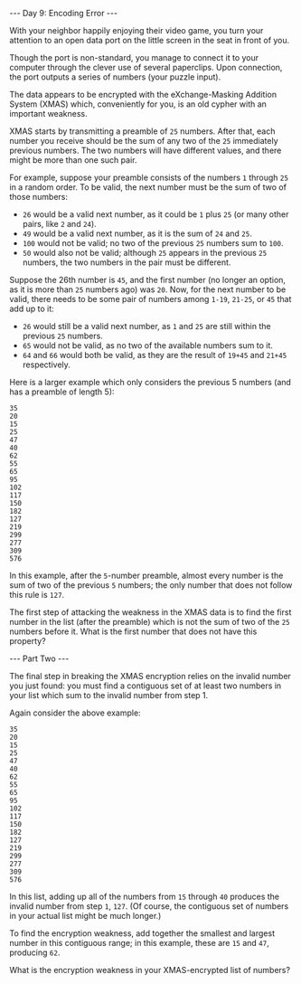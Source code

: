 --- Day 9: Encoding Error ---

With your neighbor happily enjoying their video game, you turn your attention to an open data
port on the little screen in the seat in front of you.

Though the port is non-standard, you manage to connect it to your computer through the clever
use of several paperclips. Upon connection, the port outputs a series of numbers (your puzzle
input).

The data appears to be encrypted with the eXchange-Masking Addition System (XMAS) which,
conveniently for you, is an old cypher with an important weakness.

XMAS starts by transmitting a preamble of `25` numbers. After that, each number you receive
should be the sum of any two of the `25` immediately previous numbers. The two numbers will
have different values, and there might be more than one such pair.

For example, suppose your preamble consists of the numbers `1` through `25` in a random order.
To be valid, the next number must be the sum of two of those numbers:

- `26` would be a valid next number, as it could be `1` plus `25` (or many other pairs, like
  `2` and `24`).
- `49` would be a valid next number, as it is the sum of `24` and `25`.
- `100` would not be valid; no two of the previous `25` numbers sum to `100`.
- `50` would also not be valid; although `25` appears in the previous `25` numbers, the two
  numbers in the pair must be different.

Suppose the 26th number is `45`, and the first number (no longer an option, as it is more than
`25` numbers ago) was `20`. Now, for the next number to be valid, there needs to be some pair
of numbers among `1-19`, `21-25`, or `45` that add up to it:

- `26` would still be a valid next number, as `1` and `25` are still within the previous `25`
  numbers.
- `65` would not be valid, as no two of the available numbers sum to it.
- `64` and `66` would both be valid, as they are the result of `19+45` and `21+45`
  respectively.

Here is a larger example which only considers the previous 5 numbers (and has a preamble of
length 5):

```
35
20
15
25
47
40
62
55
65
95
102
117
150
182
127
219
299
277
309
576
```

In this example, after the `5`-number preamble, almost every number is the sum of two of the
previous `5` numbers; the only number that does not follow this rule is `127`.

The first step of attacking the weakness in the XMAS data is to find the first number in the
list (after the preamble) which is not the sum of two of the `25` numbers before it. What is
the first number that does not have this property?

--- Part Two ---

The final step in breaking the XMAS encryption relies on the invalid number you just found: you
must find a contiguous set of at least two numbers in your list which sum to the invalid number
from step 1.

Again consider the above example:

```
35
20
15
25
47
40
62
55
65
95
102
117
150
182
127
219
299
277
309
576
```

In this list, adding up all of the numbers from `15` through `40` produces the invalid number
from step `1`, `127`. (Of course, the contiguous set of numbers in your actual list might be
much longer.)

To find the encryption weakness, add together the smallest and largest number in this
contiguous range; in this example, these are `15` and `47`, producing `62`.

What is the encryption weakness in your XMAS-encrypted list of numbers?
